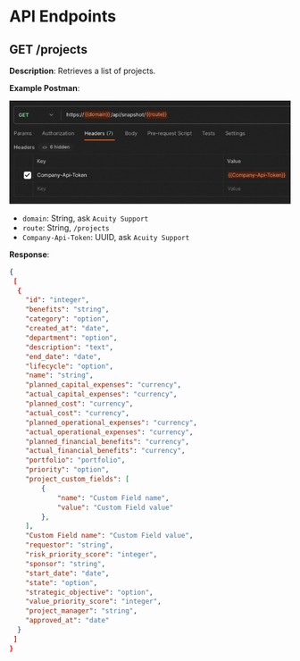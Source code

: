 # API Endpoints

## GET /projects

**Description**: Retrieves a list of projects.

**Example Postman**:

![Alt text](image.png)

- `domain`: String, ask `Acuity Support`
- `route`: String, `/projects`
- `Company-Api-Token`: UUID, ask `Acuity Support`

**Response**:

```json
{
 [
  {
    "id": "integer",
    "benefits": "string",
    "category": "option",
    "created_at": "date",
    "department": "option",
    "description": "text",
    "end_date": "date",
    "lifecycle": "option",
    "name": "string",
    "planned_capital_expenses": "currency",
    "actual_capital_expenses": "currency",
    "planned_cost": "currency",
    "actual_cost": "currency",
    "planned_operational_expenses": "currency",
    "actual_operational_expenses": "currency",
    "planned_financial_benefits": "currency",
    "actual_financial_benefits": "currency",
    "portfolio": "portfolio",
    "priority": "option",
    "project_custom_fields": [
        {
            "name": "Custom Field name",
            "value": "Custom Field value"
        },
    ],
    "Custom Field name": "Custom Field value",
    "requestor": "string",
    "risk_priority_score": "integer",
    "sponsor": "string",
    "start_date": "date",
    "state": "option",
    "strategic_objective": "option",
    "value_priority_score": "integer",
    "project_manager": "string",
    "approved_at": "date"
  }
 ]
}
